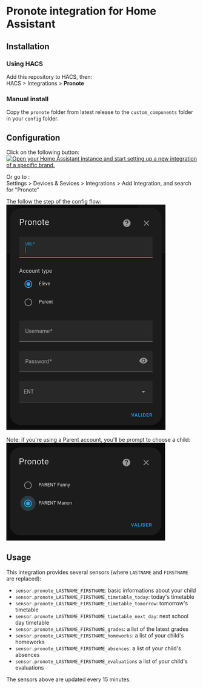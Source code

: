 # Pronote integration for Home Assistant

## Installation

### Using HACS

Add this repository to HACS, then:  
HACS > Integrations > **Pronote**

### Manual install

Copy the `pronote` folder from latest release to the `custom_components` folder in your `config` folder.

## Configuration

Click on the following button:  
[![Open your Home Assistant instance and start setting up a new integration of a specific brand.](https://my.home-assistant.io/badges/brand.svg)](https://my.home-assistant.io/redirect/brand/?brand=pronote)  

Or go to :  
Settings > Devices & Sevices > Integrations > Add Integration, and search for "Pronote"

The follow the step of the config flow:  
![Pronote config flow](doc/config_flow.png)

Note: if you're using a Parent account, you'll be prompt to choose a child:  
![Pronote config flow](doc/config_flow_parent.png)

## Usage

This integration provides several sensors (where `LASTNAME` and `FIRSTNAME` are replaced):
* `sensor.pronote_LASTNAME_FIRSTNAME`: basic informations about your child
* `sensor.pronote_LASTNAME_FIRSTNAME_timetable_today`: today's timetable
* `sensor.pronote_LASTNAME_FIRSTNAME_timetable_tomorrow`: tomorrow's timetable
* `sensor.pronote_LASTNAME_FIRSTNAME_timetable_next_day`: next school day timetable
* `sensor.pronote_LASTNAME_FIRSTNAME_grades`: a list of the latest grades
* `sensor.pronote_LASTNAME_FIRSTNAME_homeworks`: a list of your child's homeworks
* `sensor.pronote_LASTNAME_FIRSTNAME_absences`: a list of your child's absences
* `sensor.pronote_LASTNAME_FIRSTNAME_evaluations` a list of your child's evaluations

The sensors above are updated every 15 minutes.
